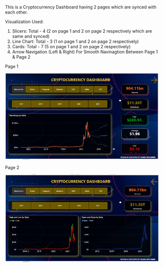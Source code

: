 This is a Cryptocurrency Dashboard having 2 pages which are synced with each other.

Visualization Used:

1. Slicers: Total - 4 (2 on page 1 and 2 on page 2 respectively which are same and synced)
2. Line Chart: Total - 3 (1 on page 1 and 2 on page 2 respectively)
3. Cards: Total - 7 (5 on page 1 and 2 on page 2 respectively)
4. Arrow Navigation (Left & Right) For Smooth Navinagtion Between Page 1 & Page 2 

Page 1

<img src="https://github.com/iamskm/Microsoft-Power-BI-Dashboards/blob/main/CryptoCurrency%20Dashboard/Cryptocurrency%20Dashboard%20Page%201.png"  style="max-width: 100%;">

Page 2

<img src="https://github.com/iamskm/Microsoft-Power-BI-Dashboards/blob/main/CryptoCurrency%20Dashboard/Cryptocurrency%20Dashboard%20Page%202.png"  style="max-width: 100%;">
